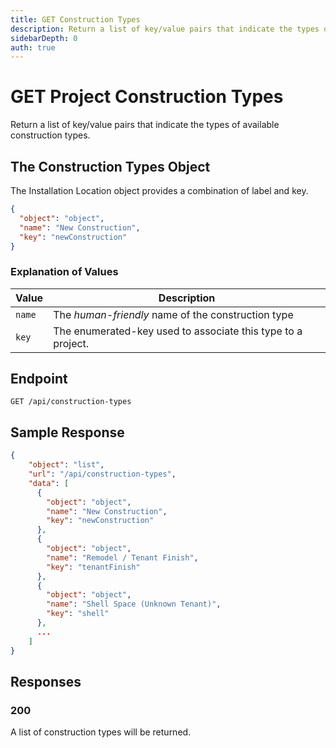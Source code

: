 ```yaml
---
title: GET Construction Types
description: Return a list of key/value pairs that indicate the types of available construction types.
sidebarDepth: 0
auth: true
---
```


# GET Project Construction Types

Return a list of key/value pairs that indicate the types of available construction types.

## The Construction Types Object

The Installation Location object provides a combination of label and key.

```json
{
  "object": "object",
  "name": "New Construction",
  "key": "newConstruction"
}
```

### Explanation of Values

| Value                       | Description                                                  |
|-----------------------------|--------------------------------------------------------------|
| `name`                      | The *human-friendly* name of the construction type           |
| `key`                       | The enumerated-key used to associate this type to a project. |


## Endpoint

``` http
GET /api/construction-types
```

## Sample Response

```json
{
    "object": "list",
    "url": "/api/construction-types",
    "data": [
      {
        "object": "object",
        "name": "New Construction",
        "key": "newConstruction"
      },
      {
        "object": "object",
        "name": "Remodel / Tenant Finish",
        "key": "tenantFinish"
      },
      {
        "object": "object",
        "name": "Shell Space (Unknown Tenant)",
        "key": "shell"
      },
      ...
    ]
}
```

## Responses

### 200 <Badge text="success" type="success" />

A list of construction types will be returned.